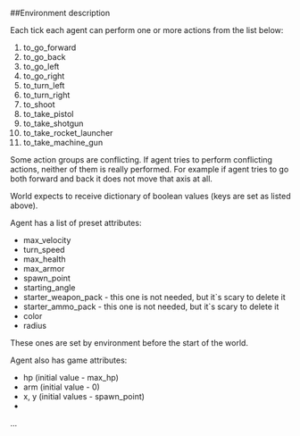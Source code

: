 ##Environment description

Each tick each agent can perform one or more actions from the list below:

1. to_go_forward
2. to_go_back
3. to_go_left
4. to_go_right
5. to_turn_left
6. to_turn_right
7. to_shoot
8. to_take_pistol
9. to_take_shotgun
10. to_take_rocket_launcher
11. to_take_machine_gun

Some action groups are conflicting. If agent tries to perform conflicting 
actions, neither of them is really performed. For example if agent tries
to go both forward and back it does not move that axis at all.

World expects to receive dictionary of boolean values (keys are set as 
listed above).

Agent has a list of preset attributes:

* max_velocity
* turn_speed
* max_health
* max_armor
* spawn_point
* starting_angle
* starter_weapon_pack - this one is not needed, but it`s scary to delete it
* starter_ammo_pack - this one is not needed, but it`s scary to delete it
* color
* radius

These ones are set by environment before the start of the world.

Agent also has game attributes:

* hp (initial value - max_hp)
* arm (initial value - 0)
* x, y (initial values - spawn_point)
*

...